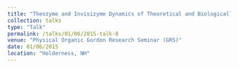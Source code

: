 ```yaml
---
title: "Theozyme and Invisizyme Dynamics of Theoretical and Biologically Relevant Systems"
collection: talks
type: "Talk"
permalink: /talks/01/06/2015-talk-8
venue: "Physical Organic Gordon Research Seminar (GRS)"
date: 01/06/2015
location: "Holderness, NH"
---
```

